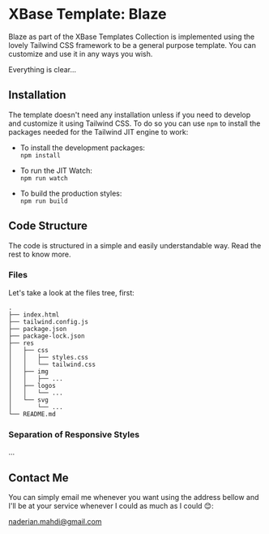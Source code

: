 # XBase Template: Blaze

Blaze as part of the XBase Templates Collection is implemented using the lovely Tailwind CSS framework to be a general purpose template. You can customize and use it in any ways you wish.

Everything is clear...

## Installation

The template doesn't need any installation unless if you need to develop and customize it using Tailwind CSS. To do so you can use `npm` to install the packages needed for the Tailwind JIT engine to work:

* To install the development packages:  
``` npm install ```

* To run the JIT Watch:  
``` npm run watch ```

* To build the production styles:  
``` npm run build ```

## Code Structure

The code is structured in a simple and easily understandable way. Read the rest to know more.

### Files

Let's take a look at the files tree, first:
```
.
├── index.html
├── tailwind.config.js
├── package.json
├── package-lock.json
├── res
│   ├── css
│   │   ├── styles.css
│   │   └── tailwind.css
│   ├── img
│   │   ├── ...
│   ├── logos
│   │   └── ...
│   └── svg
│       └── ...
└── README.md
```


### Separation of Responsive Styles

...

## Contact Me

You can simply email me whenever you want using the address bellow and I'll be at your service whenever I could as much as I could 😊:  

[naderian.mahdi@gmail.com](mailto:naderian.mahdi@gmail.com)

